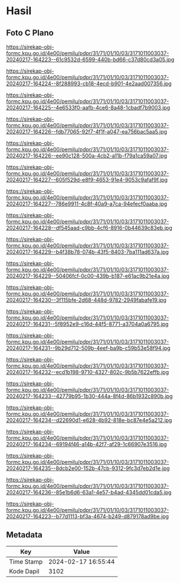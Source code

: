 # Hasil

## Foto C Plano

https://sirekap-obj-formc.kpu.go.id/4e00/pemilu/pdpr/31/71/01/10/03/3171011003037-20240217-164223--61c9532d-6599-440b-bd66-c37d80cd3a05.jpg

https://sirekap-obj-formc.kpu.go.id/4e00/pemilu/pdpr/31/71/01/10/03/3171011003037-20240217-164224--8f288993-cb18-4ecd-b901-4e2aad007356.jpg

https://sirekap-obj-formc.kpu.go.id/4e00/pemilu/pdpr/31/71/01/10/03/3171011003037-20240217-164225--4e6533f0-aafb-4ce6-8a48-1cbadf7b9003.jpg

https://sirekap-obj-formc.kpu.go.id/4e00/pemilu/pdpr/31/71/01/10/03/3171011003037-20240217-164226--fdb77065-92f7-4f1f-a047-ea756bac5aa5.jpg

https://sirekap-obj-formc.kpu.go.id/4e00/pemilu/pdpr/31/71/01/10/03/3171011003037-20240217-164226--ee90c128-500a-4cb2-a11b-f79a1ca59a07.jpg

https://sirekap-obj-formc.kpu.go.id/4e00/pemilu/pdpr/31/71/01/10/03/3171011003037-20240217-164227--605f529d-e8f9-4653-91e4-9053c9afaf9f.jpg

https://sirekap-obj-formc.kpu.go.id/4e00/pemilu/pdpr/31/71/01/10/03/3171011003037-20240217-164227--786e9911-4c8f-40a9-a7ca-94efecf0aaba.jpg

https://sirekap-obj-formc.kpu.go.id/4e00/pemilu/pdpr/31/71/01/10/03/3171011003037-20240217-164228--df545aad-c9bb-4cf6-8916-0b44639c83eb.jpg

https://sirekap-obj-formc.kpu.go.id/4e00/pemilu/pdpr/31/71/01/10/03/3171011003037-20240217-164229--b4f38b78-074b-43f5-8403-7ba111ad637a.jpg

https://sirekap-obj-formc.kpu.go.id/4e00/pemilu/pdpr/31/71/01/10/03/3171011003037-20240217-164229--50406fcf-0c00-439b-b187-e61ac9b21e4a.jpg

https://sirekap-obj-formc.kpu.go.id/4e00/pemilu/pdpr/31/71/01/10/03/3171011003037-20240217-164230--3f115bfe-2d68-448d-9782-2949fabafe19.jpg

https://sirekap-obj-formc.kpu.go.id/4e00/pemilu/pdpr/31/71/01/10/03/3171011003037-20240217-164231--5f8952e9-c16d-44f5-8771-a3704a0a6795.jpg

https://sirekap-obj-formc.kpu.go.id/4e00/pemilu/pdpr/31/71/01/10/03/3171011003037-20240217-164231--9b29d712-509b-4eef-ba9b-c59b53e58f94.jpg

https://sirekap-obj-formc.kpu.go.id/4e00/pemilu/pdpr/31/71/01/10/03/3171011003037-20240217-164232--ecd1b198-9710-4327-802c-9b5b7622effb.jpg

https://sirekap-obj-formc.kpu.go.id/4e00/pemilu/pdpr/31/71/01/10/03/3171011003037-20240217-164233--42779b95-1b30-444a-8f4d-86b1932c890b.jpg

https://sirekap-obj-formc.kpu.go.id/4e00/pemilu/pdpr/31/71/01/10/03/3171011003037-20240217-164234--d22690d1-e628-4b92-818e-bc87e4e5a212.jpg

https://sirekap-obj-formc.kpu.go.id/4e00/pemilu/pdpr/31/71/01/10/03/3171011003037-20240217-164234--69194f46-a14b-42f7-af29-1c66907e3516.jpg

https://sirekap-obj-formc.kpu.go.id/4e00/pemilu/pdpr/31/71/01/10/03/3171011003037-20240217-164235--8dcb2e00-152b-47cb-9312-9fc3d7eb2d1e.jpg

https://sirekap-obj-formc.kpu.go.id/4e00/pemilu/pdpr/31/71/01/10/03/3171011003037-20240217-164236--85e1b6d6-63a1-4e57-b4ad-4345dd01cda5.jpg

https://sirekap-obj-formc.kpu.go.id/4e00/pemilu/pdpr/31/71/01/10/03/3171011003037-20240217-164223--b77d1113-bf3a-4674-b249-d879178ad9be.jpg


## Metadata

| Key        | Value               |
| ---------- | ------------------- |
| Time Stamp | 2024-02-17 16:55:44 |
| Kode Dapil | 3102                |



